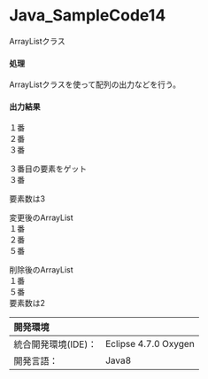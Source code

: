 # Java_SampleCode14
ArrayListクラス

#### 処理
ArrayListクラスを使って配列の出力などを行う。
  
#### 出力結果  
１番  
２番  
３番  
  
３番目の要素をゲット  
３番  
  
要素数は3  
  
変更後のArrayList  
１番  
２番  
５番  
  
削除後のArrayList  
１番  
５番  
要素数は2  
  
| 開発環境 |  |
|:-|:-|
| 統合開発環境(IDE)： | Eclipse 4.7.0 Oxygen |
| 開発言語： | Java8 |
